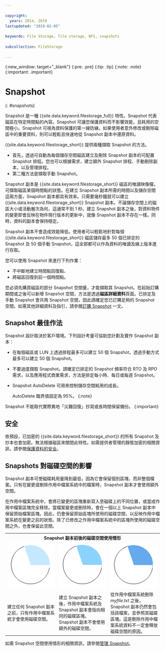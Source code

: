 ```yaml
---

copyright:
  years: 2014, 2019
lastupdated: "2019-02-05"

keywords: File Storage, file storage, NFS, snapshots

subcollection: FileStorage

---
```

{:new_window: target="_blank"}
{:pre: .pre}
{:tip: .tip}
{:note: .note}
{:important: .important}

# Snapshot
{: #snapshots}

Snapshot 是一種 {{site.data.keyword.filestorage_full}} 特性。Snapshot 代表磁區在特定時間點的內容。Snapshot 可讓您保護資料而不影響效能，且耗用的空間極小。Snapshot 可視為資料保護的第一線防線。如果使用者意外修改或刪除磁區中的重要資料，則可以輕鬆且快速地從 Snapshot 副本中還原資料。

{{site.data.keyword.filestorage_short}} 提供兩種擷取 Snapshot 的方法。

* 首先，透過可自動為每個儲存空間磁區建立及刪除 Snapshot 副本的可配置 Snapshot 排程。您也可以根據需求，建立額外 Snapshot 排程、手動刪除副本，以及管理排程。
* 第二種方法是擷取手動 Snapshot。

Snapshot 副本是 {{site.data.keyword.filestorage_short}} 磁區的唯讀映像檔，可擷取磁區某個時間點的狀態。在建立 Snapshot 副本所需的時間以及儲存空間這兩方面，Snapshot 副本都具有效率。只需要幾秒鐘就可以建立 {{site.data.keyword.filestorage_short}} Snapshot 副本。不論儲存空間上的磁區大小或活動層次為何，這通常不到 1 秒。建立 Snapshot 副本之後，對資料物件的變更即會反映在物件現行版本的更新中，就像 Snapshot 副本不存在一樣。同時，資料的副本會保持穩定。

Snapshot 副本不會造成效能降低。使用者可以輕鬆地針對每個 {{site.data.keyword.filestorage_short}} 磁區儲存最多 50 個已排定的 Snapshot 及 50 個手動 Snapshot，這全部都可以作為資料的唯讀及線上版本進行存取。

您可以使用 Snapshot 來進行下列作業：

- 不中斷地建立時間點回復點、
- 將磁區回復到前一個時間點。

您必須先購買磁區的部分 Snapshot 空間量，才能擷取其 Snapshot。在起始訂購期間或之後可以新增 Snapshot 空間，方法是透過**磁區詳細資料**頁面。已排定及手動 Snapshot 會共用 Snapshot 空間，因此請確定您已訂購足夠的 Snapshot 空間。如需其他詳細資料及指引，請參閱[訂購 Snapshot](/docs/infrastructure/FileStorage?topic=FileStorage-ordering-snapshots) 一文。

## Snapshot 最佳作法

Snapshot 設計取決於客戶環境。下列設計考量可協助您計劃及實作 Snapshot 副本：
- 在每個磁區或 LUN 上透過排程最多可以建立 50 個 Snapshot，透過手動方式最多可以建立 50 個 Snapshot。
- 不要過度擷取 Snapshot。請確定已排定的 Snapshot 頻率符合 RTO 及 RPO 需求，以及應用程式商業需求，方法是排定每小時、每日或每週 Snapshot。
- Snapshot AutoDelete 可用來控制儲存空間耗用的成長。

  AutoDelete 臨界值固定為 95%。
  {:note}

Snapshot 不能取代實際異地「災難回復」抄寫或長時間保留備份。
{:important}

## 安全

依預設，已加密的 {{site.data.keyword.filestorage_short}} 的所有 Snapshot 及抄本也會加密。無法根據磁區來關閉此特性。如需提供者管理的靜態加密的相關資訊，請參閱[保護資料的安全](/docs/infrastructure/FileStorage?topic=FileStorage-encryption)。

## Snapshots 對磁碟空間的影響

Snapshot 副本可使磁碟耗用量降到最低，因為它會保留個別區塊，而非整個檔案。只有在變更或刪除作用中檔案系統中的檔案時，Snapshot 副本才會使用額外空間。

在作用中檔案系統中，會將已變更的區塊重新寫入至磁碟上的不同位置，或當成作用中檔案區塊完全移除。當檔案變更或刪除時，會在一個以上 Snapshot 副本中保留原始檔案區塊。因此，仍會保留原始區塊所使用的磁碟空間，以反映作用中檔案系統在變更之前的狀態。除了已修改之作用中檔案系統中的區塊所使用的磁碟空間之外，也會保留此空間。

<table>
    <colgroup>
      <col style="width: 33.3%;"/>
      <col style="width: 33.3%;"/>
      <col style="width: 33.3%;"/>
    </colgroup>
      <tr>
        <th colspan="3" style="border: 0.0px;text-align: center;">Snapshot 副本前後的磁碟空間使用情形</th>
     </tr>
     <tr>
        <td style="border: 0.0px;text-align: center;"><img src="/images/bfcircle1.png" alt="Snapshot 副本之前"></td>
        <td style="border: 0.0px;text-align: center;"><img src="/images/bfcircle3.png" alt="Snapshot 副本之後"></td>
        <td style="border: 0.0px;text-align: center;"><img src="/images/bfcircle2.png" alt="Snapshot 副本之後的變更"></td>
     </tr>
     <tr>
        <td style="border: 0.0px;">建立任何 Snapshot 副本之前，只有作用中檔案系統才會使用磁碟空間。</td>
        <td style="border: 0.0px;">建立 Snapshot 副本之後，作用中檔案系統及 Snapshot 副本會指向相同的磁碟區塊。Snapshot 副本不會使用額外的磁碟空間。</td>
        <td style="border: 0.0px;">從作用中檔案系統刪除 <i>myfile.txt</i> 之後，Snapshot 副本仍然會包括該檔案，並參照其磁碟區塊。這是刪除作用中檔案系統資料不一定會釋放磁碟空間的原因。</td>
      </tr>
</table>

如需 Snapshot 空間使用情形的相關資訊，請參閱[管理 Snapshot](/docs/infrastructure/FileStorage?topic=FileStorage-managingSnapshots)。
